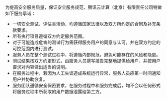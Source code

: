 
为提高安全服务质量，保证安全服务规范，腾讯云计算（北京）有限责任公司特做如下服务承诺：
- 一切安全测试、评估类活动，均遵循国家法律以及双方所约定的合同及补充条款要求。
- 所有执行项目遵循双方约定服务范围。
- 对于可能造成危害的测试行为需获得服务用户的同意与认可，并在双方约定的可控范围内进行测试。
- 服务人员在整个测试过程中，将遵循内部规范，避免可能存在的风险和隐患。
- 测试结果按双方约定形式，由服务人员撰写报告完整地提供给用户，并按用户要求对内容做出适当的说明。
- 在服务过程中，若因为人工失误造成系统运行异常，服务人员应第一时间通知用户并协助恢复。
- 服务团队遵循安全保密要求，在服务过程中和服务完成后，均不会以任何形式将服务过程中所获取的用户数据泄露给第三方。
